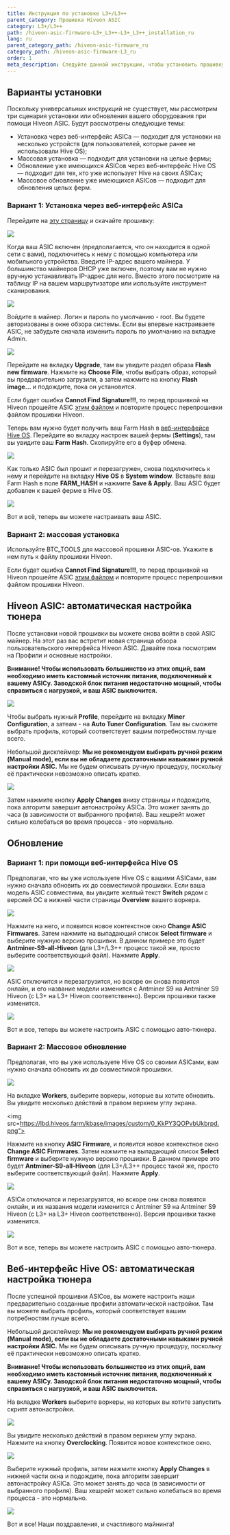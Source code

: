 ```yaml
---
title: Инструкция по установке L3+/L3++
parent_category: Прошивка Hiveon ASIC
category: L3+/L3++
path: /hiveon-asic-firmware-L3+_L3++-L3+_L3++_installation_ru
lang: ru
parent_category_path: /hiveon-asic-firmware_ru
category_path: /hiveon-asic-firmware-L3_ru
order: 1
meta_description: Следуйте данной инструкции, чтобы установить прошивку Hiveon ASIC на ваш Antminer L3+ или Antminer L3++.
---
```


## Варианты установки
Поскольку универсальных инструкций не существует, мы рассмотрим три сценария установки или обновления вашего оборудования при помощи Hiveon ASIC. Будут рассмотрены следующие темы:

- Установка через веб-интерфейс ASICа — подходит для установки на несколько устройств (для пользователей, которые ранее не использовали Hive OS);
- Массовая установка — подходит для установки на целые фермы;
- Обновление уже имеющихся ASICов через веб-интерфейс Hive OS — подходит для тех, кто уже использует Hive на своих ASICах;
- Массовое обновление уже имеющихся ASICов — подходит для обновления целых ферм.

### Вариант 1: Установка через веб-интерфейс ASICа
Перейдите на [эту страницу](https://hiveos.farm/asic/) и скачайте прошивку:

<img src="https://lbd.hiveos.farm/kbase/images/L3+/Screenshot_38.png" />

Когда ваш ASIC включен (предполагается, что он находится в одной сети с вами), подключитесь к нему с помощью компьютера или мобильного устройства. Введите IP-адрес вашего майнера. У большинство майнеров DHCP уже включен, поэтому вам не нужно вручную устанавливать IP-адрес для него. Вместо этого посмотрите на таблицу IP на вашем маршрутизаторе или используйте инструмент сканирования.

<img src="https://lbd.hiveos.farm/kbase/images/L3+/pasha3.png" />

Войдите в майнер. Логин и пароль по умолчанию - root. Вы будете авторизованы в окне обзора системы. Если вы впервые настраиваете ASIC, не забудьте сначала изменить пароль по умолчанию на вкладке Admin.

<img src="https://lbd.hiveos.farm/kbase/images/custom/0_CPGII9JKr1qVvZOL.png">

Перейдите на вкладку **Upgrade**, там вы увидите раздел образа **Flash new firmware**. Нажмите на **Choose File**, чтобы выбрать образ, который вы предварительно загрузили, а затем нажмите на кнопку **Flash image…** и подождите, пока он установится.

Если будет ошибка **Cannot Find Signature!!!**, то перед прошивкой на Hiveon прошейте ASIC [этим файлом](http://download.hiveos.farm/asic/L3%2B/tools/remsig_L3_for_hiveon.tar.gz) и повторите процесс перепрошивки файлом прошивки Hiveon.

Теперь вам нужно будет получить ваш Farm Hash в <a href="https://the.hiveos.farm/">веб-интерфейсе Hive OS</a>. Перейдите во вкладку настроек вашей фермы (**Settings**), там вы увидите ваш **Farm Hash**. Скопируйте его в буфер обмена.

<img src="https://lbd.hiveos.farm/kbase/images/L3+/pasha1.png" />

Как только ASIC был прошит и перезагружен, снова подключитесь к нему и перейдите на вкладку **Hive OS** в **System window**. Вставьте ваш Farm Hash в поле **FARM_HASH** и нажмите **Save & Apply**. Ваш ASIC будет добавлен к вашей ферме в Hive OS.

<img src="https://lbd.hiveos.farm/kbase/images/L3+/pasha2.png" />

Вот и всё, теперь вы можете настраивать ваш ASIC.

### Вариант 2: массовая установка
Используйте BTC_TOOLS для массовой прошивки ASIC-ов. Укажите в нем путь к файлу прошивки Hiveon.

Если будет ошибка **Cannot Find Signature!!!**, то перед прошивкой на Hiveon прошейте ASIC [этим файлом](http://download.hiveos.farm/asic/L3%2B/tools/remsig_L3_for_hiveon.tar.gz) и повторите процесс перепрошивки файлом прошивки Hiveon.

## Hiveon ASIC: автоматическая настройка тюнера
После установки новой прошивки вы можете снова войти в свой ASIC майнер. На этот раз вас встретит новая страница обзора пользовательского интерфейса Hiveon ASIC. Давайте пока посмотрим на Профили и основные настройки.

**Внимание! Чтобы использовать большинство из этих опций, вам необходимо иметь кастомный источник питания, подключенный к вашему ASICу. Заводской блок питания недостаточно мощный, чтобы справиться с нагрузкой, и ваш ASIC выключится.**


<img src="https://lbd.hiveos.farm/kbase/images/custom/0_p_4TaOOpSKRnJPP9.png">

Чтобы выбрать нужный **Profile**, перейдите на вкладку **Miner Configuration**, а затеам - на **Auto Tuner Configuration**. Там вы сможете выбрать профиль, который соответствует вашим потребностям лучше всего.

Небольшой дисклеймер: **Мы не рекомендуем выбирать ручной режим (Manual mode), если вы не обладаете достаточными навыками ручной настройки ASIC.** Мы не будем описывать ручную процедуру, поскольку её практически невозможно описать кратко.

<img src="https://lbd.hiveos.farm/kbase/images/custom/0_pNPYfVdlrcuFH7fg.png">

Затем нажмите кнопку **Apply Changes** внизу страницы и подождите, пока алгоритм завершит автонастройку ASICа. Это может занять до часа (в зависимости от выбранного профиля). Ваш хешрейт может сильно колебаться во время процесса - это нормально.

## Обновление

### Вариант 1: при помощи веб-интерфейса Hive OS
Предполагая, что вы уже используете Hive OS с вашими ASICами, вам нужно сначала обновить их до совместимой прошивки. Если ваша модель ASIC совместима, вы увидите желтый текст **Switch** рядом с версией ОС в нижней части страницы **Overview** вашего воркера.

<img src="https://lbd.hiveos.farm/kbase/images/custom/0_SY96QIG33Br2aa8_.png">

Нажмите на него, и появится новое контекстное окно **Change ASIC Firmwares**. Затем нажмите на выпадающий список **Select firmware** и выберите нужную версию прошивки. В данном примере это будет **Antminer-S9-all-Hiveon** (для L3+/L3++ процесс такой же, просто выберите соответствующий файл). Нажмите **Apply**.

<img src="https://lbd.hiveos.farm/kbase/images/custom/0_ssmeT6INSpHJgLKg.png">

ASIC отключится и перезагрузится, но вскоре он снова появится онлайн, и его название модели изменится с Antminer S9 на Antminer S9 Hiveon (с L3+ на L3+ Hiveon соответственно). Версия прошивки также изменится.

<img src="https://lbd.hiveos.farm/kbase/images/custom/0_lp4ZUANA-e0btQfk.png">

Вот и все, теперь вы можете настроить ASIC с помощью авто-тюнера.

### Вариант 2: Массовое обновление
Предполагая, что вы уже используете Hive OS со своими ASICами, вам нужно сначала обновить их до совместимой прошивки.

<img src="https://lbd.hiveos.farm/kbase/images/custom/0_6FpiMVYCUCghtbC1.png">

На вкладке **Workers**, выберите воркеры, которые вы хотите обновить. Вы увидите несколько действий в правом верхнем углу экрана.

<img src=https://lbd.hiveos.farm/kbase/images/custom/0_KkPY3QOPvbUkbrpd.png">

Нажмите на кнопку **ASIC Firmware**, и появится новое контекстное окно **Change ASIC Firmwares**. Затем нажмите на выпадающий список **Select firmware** и выберите нужную версию прошивки. В данном примере это будет **Antminer-S9-all-Hiveon** (для L3+/L3++ процесс такой же, просто выберите соответствующий файл). Нажмите **Apply**.

<img src="https://lbd.hiveos.farm/kbase/images/custom/0_AWw3uCKwWV_jvxNB.png">

ASICи отключатся и перезагрузятся, но вскоре они снова появятся онлайн, и их названия модели изменится с Antminer S9 на Antminer S9 Hiveon (с L3+ на L3+ Hiveon соответственно). Версия прошивки также изменится.

<img src="https://lbd.hiveos.farm/kbase/images/custom/0_869YrhWn8EAKGOhz.png">

Вот и все, теперь вы можете настроить ASIC с помощью авто-тюнера.

## Веб-интерфейс Hive OS: автоматическая настройка тюнера
После успешной прошивки ASICов, вы можете настроить наши предварительно созданные профили автоматической настройки. Там вы можете выбрать профиль, который соответствует вашим потребностям лучше всего.

Небольшой дисклеймер: **Мы не рекомендуем выбирать ручной режим (Manual mode), если вы не обладаете достаточными навыками ручной настройки ASIC.** Мы не будем описывать ручную процедуру, поскольку её практически невозможно описать кратко.

**Внимание! Чтобы использовать большинство из этих опций, вам необходимо иметь кастомный источник питания, подключенный к вашему ASICу. Заводской блок питания недостаточно мощный, чтобы справиться с нагрузкой, и ваш ASIC выключится.**

На вкладке **Workers** выберите воркеры, на которых вы хотите запустить скрипт автонастройки.

<img src="https://lbd.hiveos.farm/kbase/images/custom/0_VaoCeqoiLP3rbK8k.png">

Вы увидите несколько действий в правом верхнем углу экрана. Нажмите на кнопку **Overclocking**. Появится новое контекстное окно.

<img src="https://lbd.hiveos.farm/kbase/images/custom/0_OGNBrUL3NWFR-CVn.png">

Выберите нужный профиль, затем нажмите кнопку **Apply Changes** в нижней части окна и подождите, пока алгоритм завершит автонастройку ASICа. Это может занять до часа (в зависимости от выбранного профиля). Ваш хешрейт может сильно колебаться во время процесса - это нормально.

<img src="https://lbd.hiveos.farm/kbase/images/custom/0_RYEhl5muvMs9S8su.png">

Вот и все! Наши поздравления, и счастливого майнинга!
